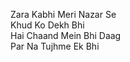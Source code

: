 Zara Kabhi Meri Nazar Se <br/>
Khud Ko Dekh Bhi<br/>
Hai Chaand Mein Bhi Daag<br/>
Par Na Tujhme Ek Bhi
<br/>
